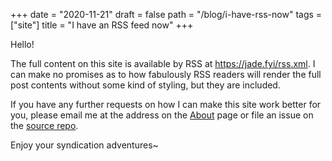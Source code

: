 +++
date = "2020-11-21"
draft = false
path = "/blog/i-have-rss-now"
tags = ["site"]
title = "I have an RSS feed now"
+++

Hello!

The full content on this site is available by RSS at
<https://jade.fyi/rss.xml>. I can make no promises as to how fabulously RSS
readers will render the full post contents without some kind of styling, but
they are included.

If you have any further requests on how I can make this site work better for
you, please email me at the address on the [About](/about) page or file an
issue on the [source repo](https://github.com/lf-/blog).

Enjoy your syndication adventures~
